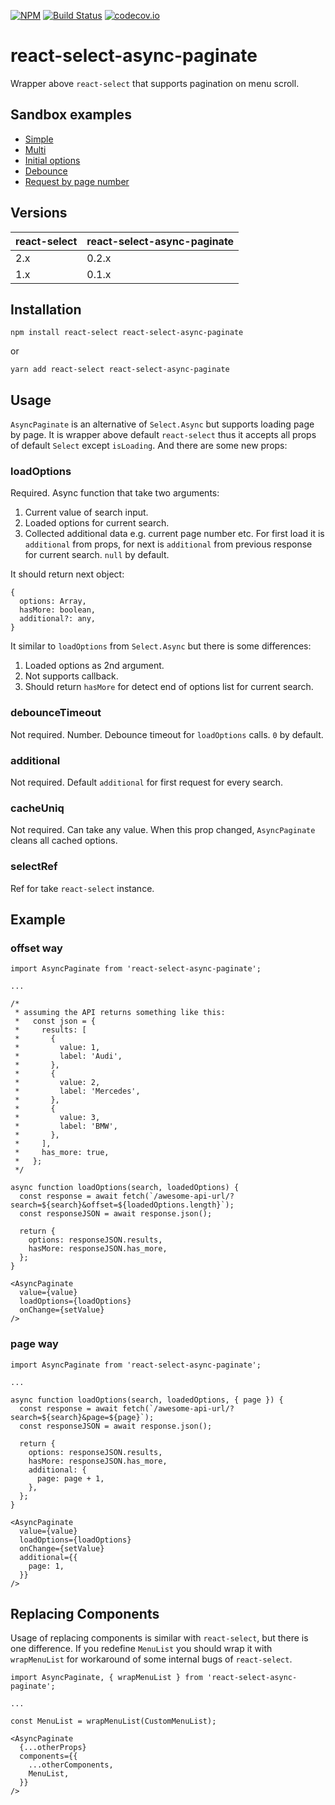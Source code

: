 [![NPM](https://img.shields.io/npm/v/react-select-async-paginate.svg)](https://www.npmjs.com/package/react-select-async-paginate)
[![Build Status](https://img.shields.io/travis/vtaits/react-select-async-paginate/v6.svg?style=flat)](https://travis-ci.org/vtaits/react-select-async-paginate)
[![codecov.io](https://codecov.io/gh/vtaits/react-select-async-paginate/branch/master/graph/badge.svg)](https://codecov.io/gh/vtaits/react-select-async-paginate)

# react-select-async-paginate

Wrapper above `react-select` that supports pagination on menu scroll.

## Sandbox examples

- [Simple](https://codesandbox.io/s/o75rno2w65)
- [Multi](https://codesandbox.io/s/2323yrlo9r)
- [Initial options](https://codesandbox.io/s/q111nqw9j)
- [Debounce](https://codesandbox.io/s/5y2xq39v5k)
- [Request by page number](https://codesandbox.io/s/10r1k12vk7)

## Versions

| react-select | react-select-async-paginate |
|--------------|-----------------------------|
| 2.x | 0.2.x |
| 1.x | 0.1.x |

## Installation

```
npm install react-select react-select-async-paginate
```

or

```
yarn add react-select react-select-async-paginate
```

## Usage

`AsyncPaginate` is an alternative of `Select.Async` but supports loading page by page. It is wrapper above default `react-select` thus it accepts all props of default `Select` except `isLoading`. And there are some new props:

### loadOptions

Required. Async function that take two arguments:

1. Current value of search input.
2. Loaded options for current search.
3. Collected additional data e.g. current page number etc. For first load it is `additional` from props, for next is `additional` from previous response for current search. `null` by default.

It should return next object:

```
{
  options: Array,
  hasMore: boolean,
  additional?: any,
}
```

It similar to `loadOptions` from `Select.Async` but there is some differences:

1. Loaded options as 2nd argument.
2. Not supports callback.
3. Should return `hasMore` for detect end of options list for current search.

### debounceTimeout

Not required. Number. Debounce timeout for `loadOptions` calls. `0` by default.

### additional

Not required. Default `additional` for first request for every search.

### cacheUniq

Not required. Can take any value. When this prop changed, `AsyncPaginate` cleans all cached options.

### selectRef

Ref for take `react-select` instance.

## Example

### offset way

```
import AsyncPaginate from 'react-select-async-paginate';

...

/*
 * assuming the API returns something like this:
 *   const json = {
 *     results: [
 *       {
 *         value: 1,
 *         label: 'Audi',
 *       },
 *       {
 *         value: 2,
 *         label: 'Mercedes',
 *       },
 *       {
 *         value: 3,
 *         label: 'BMW',
 *       },
 *     ],
 *     has_more: true,
 *   };
 */

async function loadOptions(search, loadedOptions) {
  const response = await fetch(`/awesome-api-url/?search=${search}&offset=${loadedOptions.length}`);
  const responseJSON = await response.json();

  return {
    options: responseJSON.results,
    hasMore: responseJSON.has_more,
  };
}

<AsyncPaginate
  value={value}
  loadOptions={loadOptions}
  onChange={setValue}
/>
```

### page way

```
import AsyncPaginate from 'react-select-async-paginate';

...

async function loadOptions(search, loadedOptions, { page }) {
  const response = await fetch(`/awesome-api-url/?search=${search}&page=${page}`);
  const responseJSON = await response.json();

  return {
    options: responseJSON.results,
    hasMore: responseJSON.has_more,
    additional: {
      page: page + 1,
    },
  };
}

<AsyncPaginate
  value={value}
  loadOptions={loadOptions}
  onChange={setValue}
  additional={{
    page: 1,
  }}
/>
```

## Replacing Components

Usage of replacing components is similar with `react-select`, but there is one difference. If you redefine `MenuList` you should wrap it with `wrapMenuList` for workaround of some internal bugs of `react-select`.

```
import AsyncPaginate, { wrapMenuList } from 'react-select-async-paginate';

...

const MenuList = wrapMenuList(CustomMenuList);

<AsyncPaginate
  {...otherProps}
  components={{
    ...otherComponents,
    MenuList,
  }}
/>
```
